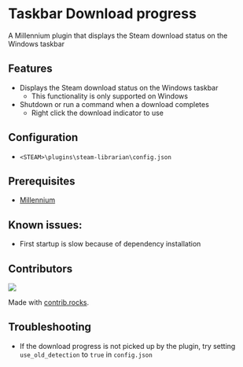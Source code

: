 # Taskbar Download progress

A Millennium plugin that displays the Steam download status on the Windows taskbar

## Features
- Displays the Steam download status on the Windows taskbar
    - This functionality is only supported on Windows
- Shutdown or run a command when a download completes
    - Right click the download indicator to use

## Configuration
- `<STEAM>\plugins\steam-librarian\config.json`

## Prerequisites
- [Millennium](https://steambrew.app/)

## Known issues:
- First startup is slow because of dependency installation

## Contributors

<a href="https://github.com/luthor112/steam-taskbar-progress/graphs/contributors">
  <img src="https://contrib.rocks/image?repo=luthor112/steam-taskbar-progress" />
</a>

Made with [contrib.rocks](https://contrib.rocks).

## Troubleshooting

- If the download progress is not picked up by the plugin, try setting `use_old_detection` to `true` in `config.json`